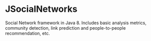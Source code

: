 # JSocialNetworks
Social Network framework in Java 8. Includes basic analysis metrics, community detection, link prediction and people-to-people recommendation, etc.
